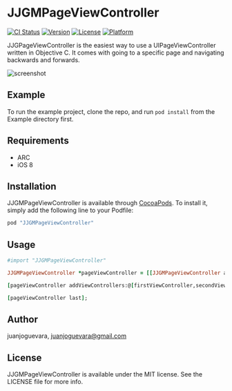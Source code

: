 # JJGMPageViewController

[![CI Status](http://img.shields.io/travis/juanjoguevara/JJGMPageViewController.svg?style=flat)](https://travis-ci.org/juanjoguevara/JJGMPageViewController)
[![Version](https://img.shields.io/cocoapods/v/JJGMPageViewController.svg?style=flat)](http://cocoapods.org/pods/JJGMPageViewController)
[![License](https://img.shields.io/cocoapods/l/JJGMPageViewController.svg?style=flat)](http://cocoapods.org/pods/JJGMPageViewController)
[![Platform](https://img.shields.io/cocoapods/p/JJGMPageViewController.svg?style=flat)](http://cocoapods.org/pods/JJGMPageViewController)

JJGPageViewController is the easiest way to use a UIPageViewController written in Objective C. It comes with  going to a specific page and navigating backwards and forwards.

![screenshot](.Example/Screenshots/animated.gif)
## Example

To run the example project, clone the repo, and run `pod install` from the Example directory first.

## Requirements

* ARC
* iOS 8

## Installation

JJGMPageViewController is available through [CocoaPods](http://cocoapods.org). To install
it, simply add the following line to your Podfile:

```ruby
pod "JJGMPageViewController"
```

## Usage

```ruby
#import "JJGMPageViewController"

JJGMPageViewController *pageViewController = [[JJGMPageViewController alloc] init];

[pageViewController addViewControllers:@[firstViewController,secondViewController,thirdViewController]];

[pageViewController last];
```

## Author

juanjoguevara, juanjoguevara@gmail.com

## License

JJGMPageViewController is available under the MIT license. See the LICENSE file for more info.
